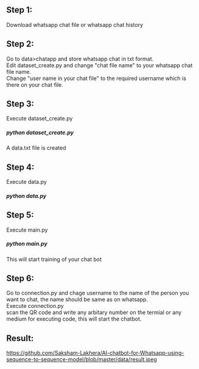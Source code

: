 ## Step 1:

Download whatsapp chat file or whatsapp chat history

## Step 2:
Go to data>chatapp and store whatsapp chat in txt format.<br/>
Edit dataset_create.py and change "chat file name" to your whatsapp chat file name.<br/>
Change "user name in your chat file" to the required username which is there on your chat file.

## Step 3:
Execute dataset_create.py

##### python dataset_create.py
A data.txt file is created

## Step 4:
Execute data.py
##### python data.py

## Step 5:
Execute main.py
##### python main.py
This will start training of your chat bot

## Step 6:
Go to connection.py and chage username to the name of the person you want to chat, the name should be same as on whatsapp.<br/>
Execute connection.py<br/>
scan the QR code and write any arbitary number on the termial or any medium for executing code, this will start the chatbot.

## Result:
https://github.com/Saksham-Lakhera/AI-chatbot-for-Whatsapp-using-sequence-to-sequence-model/blob/master/data/result.jpeg
